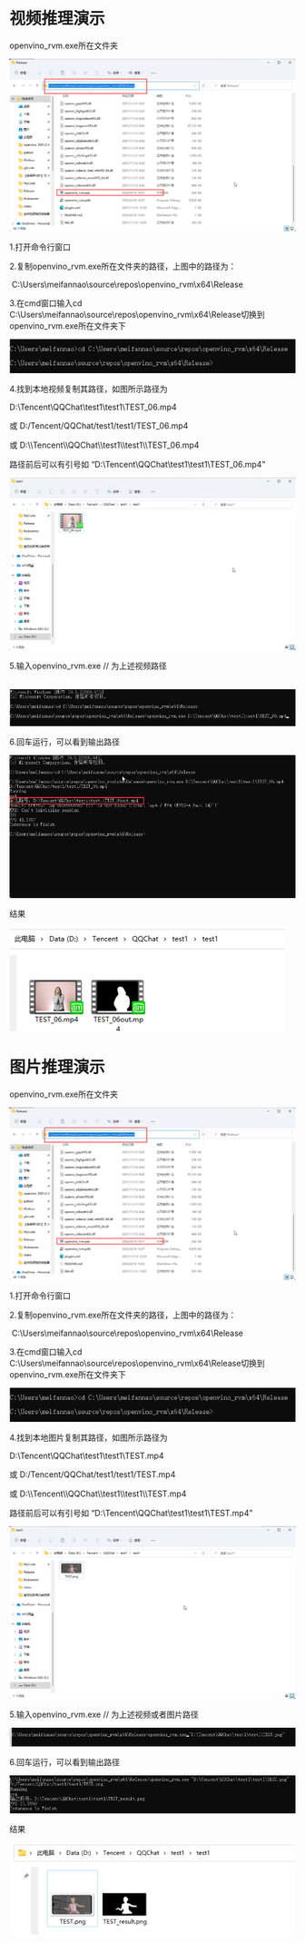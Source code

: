 # 视频推理演示

openvino_rvm.exe所在文件夹

![image-20220418150422638](README.assets/image-20220418150422638.png)



1.打开命令行窗口

2.复制openvino_rvm.exe所在文件夹的路径，上图中的路径为：

​	C:\Users\meifannao\source\repos\openvino_rvm\x64\Release

3.在cmd窗口输入cd C:\Users\meifannao\source\repos\openvino_rvm\x64\Release切换到openvino_rvm.exe所在文件夹下

![image-20220418150625839](README.assets/image-20220418150625839.png)

4.找到本地视频复制其路径，如图所示路径为 

D:\Tencent\QQChat\test1\test1\TEST_06.mp4

或 D:/Tencent/QQChat/test1/test1/TEST_06.mp4

或 D:\\\Tencent\\\QQChat\\\test1\\\test1\\\TEST_06.mp4

路径前后可以有引号如 “D:\Tencent\QQChat\test1\test1\TEST_06.mp4”

![image-20220418150811541](README.assets/image-20220418150811541.png)



5.输入openvino_rvm.exe  <path> //<path> 为上述视频路径

​	![image-20220418151206404](README.assets/image-20220418151206404.png)

6.回车运行，可以看到输出路径

![image-20220418151330266](README.assets/image-20220418151330266.png)

结果

![image-20220418152245033](README.assets/image-20220418152245033.png)



# 图片推理演示

openvino_rvm.exe所在文件夹

![image-20220418150422638](README.assets/image-20220418150422638.png)



1.打开命令行窗口

2.复制openvino_rvm.exe所在文件夹的路径，上图中的路径为：

​	C:\Users\meifannao\source\repos\openvino_rvm\x64\Release

3.在cmd窗口输入cd C:\Users\meifannao\source\repos\openvino_rvm\x64\Release切换到openvino_rvm.exe所在文件夹下

![image-20220418150625839](README.assets/image-20220418150625839.png)

4.找到本地图片复制其路径，如图所示路径为 

D:\Tencent\QQChat\test1\test1\TEST.mp4

或 D:/Tencent/QQChat/test1/test1/TEST.mp4

或 D:\\\Tencent\\\QQChat\\\test1\\\test1\\\TEST.mp4

路径前后可以有引号如 “D:\Tencent\QQChat\test1\test1\TEST.mp4”

![image-20220418152000614](README.assets/image-20220418152000614.png)





5.输入openvino_rvm.exe  <path> //<path> 为上述视频或者图片路径

![image-20220418152033572](README.assets/image-20220418152033572.png)

6.回车运行，可以看到输出路径

![image-20220418152109710](README.assets/image-20220418152109710.png)

结果

![image-20220418152130012](README.assets/image-20220418152130012.png)



